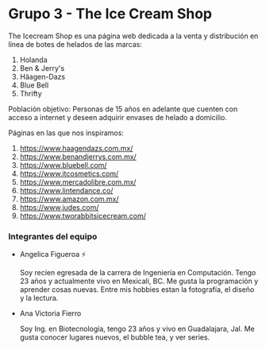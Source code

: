 # Grupo 3 - The Ice Cream Shop

The Icecream Shop es una página web dedicada a la venta y distribución en línea de botes de helados de las marcas: 
1. Holanda
2. Ben & Jerry's
3. Häagen-Dazs
4. Blue Bell
5. Thrifty

Población objetivo: 
Personas de 15 años en adelante que cuenten con acceso a internet y deseen adquirir envases de helado a domicilio.

Páginas en las que nos inspiramos:
1. https://www.haagendazs.com.mx/
2. https://www.benandjerrys.com.mx/
3. https://www.bluebell.com/
4. https://www.itcosmetics.com/
5. https://www.mercadolibre.com.mx/
6. https://www.lintendance.co/
7. https://www.amazon.com.mx/
8. https://www.judes.com/
9. https://www.tworabbitsicecream.com/ 


### Integrantes del equipo
* Angelica Figueroa :zap:

  Soy recien egresada de la carrera de Ingeniería en Computación. Tengo 23 años y actualmente vivo en Mexicali, BC. Me gusta la programación y aprender cosas nuevas. Entre mis hobbies estan la fotografía, el diseño y la lectura.
  
 * Ana Victoria Fierro
 
    Soy Ing. en Biotecnología, tengo 23 años y vivo en Guadalajara, Jal. Me gusta conocer lugares nuevos, el bubble tea, y ver series. 
